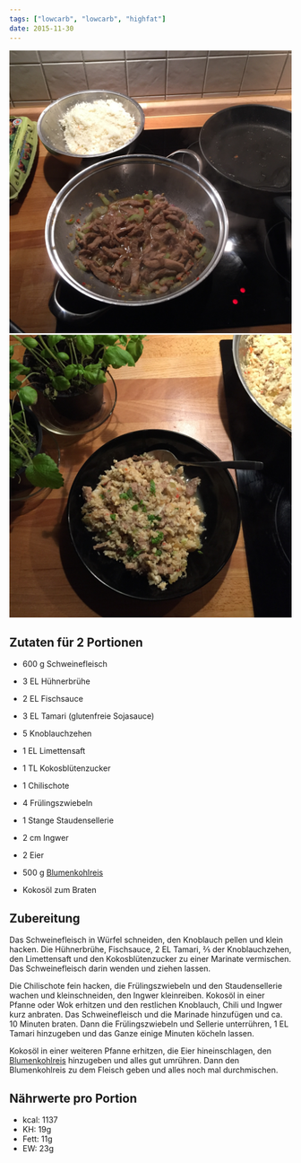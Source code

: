 ```yaml
---
tags: ["lowcarb", "lowcarb", "highfat"]
date: 2015-11-30
---
```


![](../uploads/gebratener-thai-blumenkohlreis-mit-schweinefleisch-1.jpg)
![](../uploads/gebratener-thai-blumenkohlreis-mit-schweinefleisch-2.jpg)

## Zutaten für 2 Portionen
- 600 g     Schweinefleisch
- 3 EL      Hühnerbrühe
- 2 EL      Fischsauce
- 3 EL      Tamari (glutenfreie Sojasauce)
- 5         Knoblauchzehen
- 1 EL      Limettensaft
- 1 TL      Kokosblütenzucker

- 1         Chilischote
- 4         Frülingszwiebeln
- 1 Stange  Staudensellerie
- 2 cm      Ingwer
- 2         Eier
- 500 g     [Blumenkohlreis](../beilagen/Blumenkohlreis.html)
- Kokosöl zum Braten

## Zubereitung
Das Schweinefleisch in Würfel schneiden, den Knoblauch pellen und klein hacken. Die Hühnerbrühe, Fischsauce, 2 EL Tamari, ⅖  der Knoblauchzehen, den Limettensaft und den Kokosblütenzucker zu einer Marinate vermischen. Das Schweinefleisch darin wenden und ziehen lassen.

Die Chilischote fein hacken, die Frülingszwiebeln und den Staudensellerie wachen und kleinschneiden, den Ingwer kleinreiben. Kokosöl in einer Pfanne oder Wok erhitzen und den restlichen Knoblauch, Chili und Ingwer kurz anbraten. Das Schweinefleisch und die Marinade hinzufügen und ca. 10 Minuten braten. Dann die Frülingszwiebeln und Sellerie unterrühren, 1 EL Tamari hinzugeben und das Ganze einige Minuten köcheln lassen.

Kokosöl in einer weiteren Pfanne erhitzen, die Eier hineinschlagen, den [Blumenkohlreis](../beilagen/Blumenkohlreis.html) hinzugeben und alles gut umrühren. Dann den Blumenkohlreis zu dem Fleisch geben und alles noch mal durchmischen.

## Nährwerte pro Portion
- kcal:  1137
- KH:      19g
- Fett:    11g
- EW:      23g

